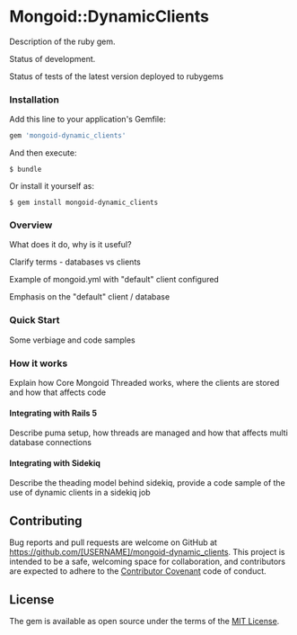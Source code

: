 # Mongoid::DynamicClients

Description of the ruby gem.

Status of development.

Status of tests of the latest version deployed to rubygems

### Installation

Add this line to your application's Gemfile:

```ruby
gem 'mongoid-dynamic_clients'
```

And then execute:

    $ bundle

Or install it yourself as:

    $ gem install mongoid-dynamic_clients

### Overview

What does it do, why is it useful? 

Clarify terms - databases vs clients

Example of mongoid.yml with "default" client configured

Emphasis on the "default" client / database 


### Quick Start
Some verbiage and code samples

### How it works
Explain how Core Mongoid Threaded works, where the clients are stored and how that affects code

#### Integrating with Rails 5
Describe puma setup, how threads are managed and how that affects multi database connections

#### Integrating with Sidekiq
Describe the theading model behind sidekiq, provide a code sample of the use of dynamic clients in a sidekiq job

## Contributing

Bug reports and pull requests are welcome on GitHub at https://github.com/[USERNAME]/mongoid-dynamic_clients. This project is intended to be a safe, welcoming space for collaboration, and contributors are expected to adhere to the [Contributor Covenant](http://contributor-covenant.org) code of conduct.

## License

The gem is available as open source under the terms of the [MIT License](http://opensource.org/licenses/MIT).